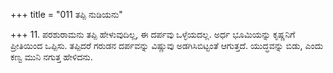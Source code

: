 +++
title = "011 ತಪ್ಪಿ ನುಡಿಯನು"

+++
11. ಪರಶುರಾಮನು ತಪ್ಪಿ ಹೇಳುವುದಿಲ್ಲ, ಈ ದರ್ಪವು ಒಳ್ಳೆಯದಲ್ಲ. ಅರ್ಧ ಭೂಮಿಯನ್ನು ಕೃಷ್ಣನಿಗೆ ಪ್ರೀತಿಯಿಂದ ಒಪ್ಪಿಸು. ತಪ್ಪಿದರೆ ಗರುಡನ ದರ್ಪವನ್ನು ವಿಷ್ಣುವು ಅಡಗಿಸಿಬಿಟ್ಟಂತೆ ಆಗುತ್ತದೆ. ಯುದ್ಧವನ್ನು ಬಿಡು, ಎಂದು ಕಣ್ವ ಮುನಿ ನಗುತ್ತ ಹೇಳಿದನು.